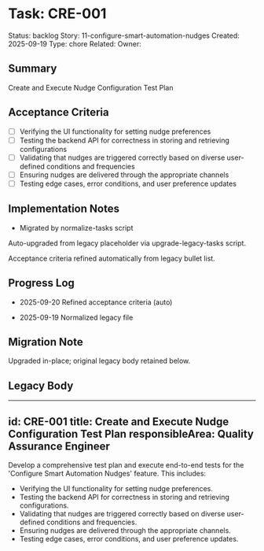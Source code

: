 # Task: CRE-001
Status: backlog
Story: 11-configure-smart-automation-nudges
Created: 2025-09-19
Type: chore
Related:
Owner:

## Summary
Create and Execute Nudge Configuration Test Plan

## Acceptance Criteria

- [ ] Verifying the UI functionality for setting nudge preferences
- [ ] Testing the backend API for correctness in storing and retrieving configurations
- [ ] Validating that nudges are triggered correctly based on diverse user-defined conditions and frequencies
- [ ] Ensuring nudges are delivered through the appropriate channels
- [ ] Testing edge cases, error conditions, and user preference updates

## Implementation Notes
- Migrated by normalize-tasks script

Auto-upgraded from legacy placeholder via upgrade-legacy-tasks script.


Acceptance criteria refined automatically from legacy bullet list.
## Progress Log
- 2025-09-20 Refined acceptance criteria (auto)

- 2025-09-19 Normalized legacy file
## Migration Note
Upgraded in-place; original legacy body retained below.

## Legacy Body
---
id: CRE-001
title: Create and Execute Nudge Configuration Test Plan
responsibleArea: Quality Assurance Engineer
---
Develop a comprehensive test plan and execute end-to-end tests for the 'Configure Smart Automation Nudges' feature. This includes:
*   Verifying the UI functionality for setting nudge preferences.
*   Testing the backend API for correctness in storing and retrieving configurations.
*   Validating that nudges are triggered correctly based on diverse user-defined conditions and frequencies.
*   Ensuring nudges are delivered through the appropriate channels.
*   Testing edge cases, error conditions, and user preference updates.